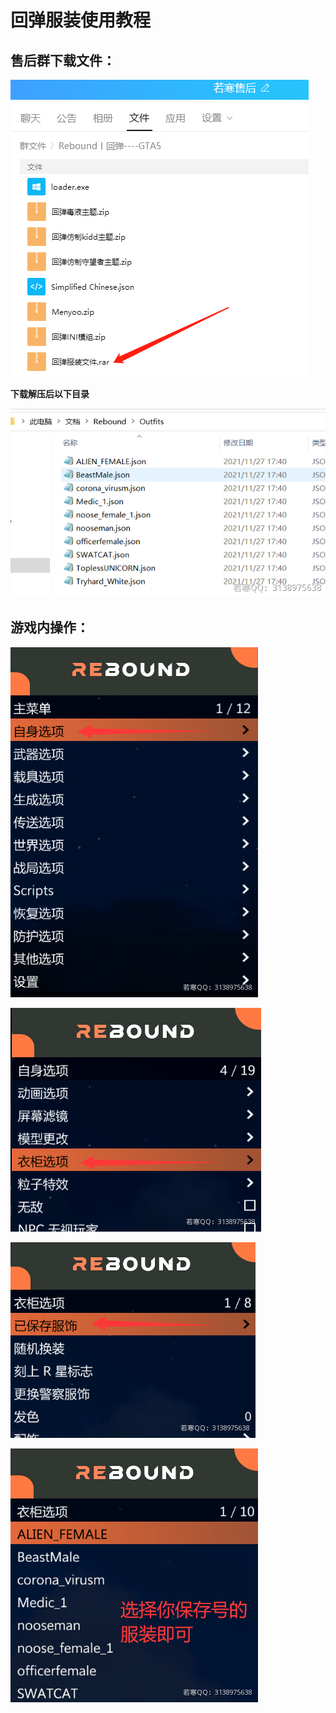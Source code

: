 # 回弹服装使用教程

## **售后群下载文件：**

****![](<../../.gitbook/assets/image (25) (1) (1) (1) (1) (1).png>)****

**下载解压后以下目录**

****![](<../../.gitbook/assets/image (14) (1) (1) (1) (1).png>)****

## **游戏内操作：**

****![](<../../.gitbook/assets/image (44) (1) (1) (1) (1).png>)****

****![](<../../.gitbook/assets/image (38) (1) (1) (1).png>)****

****![](<../../.gitbook/assets/image (41) (1) (1) (1).png>)****

****![](<../../.gitbook/assets/image (3) (1).png>)****
